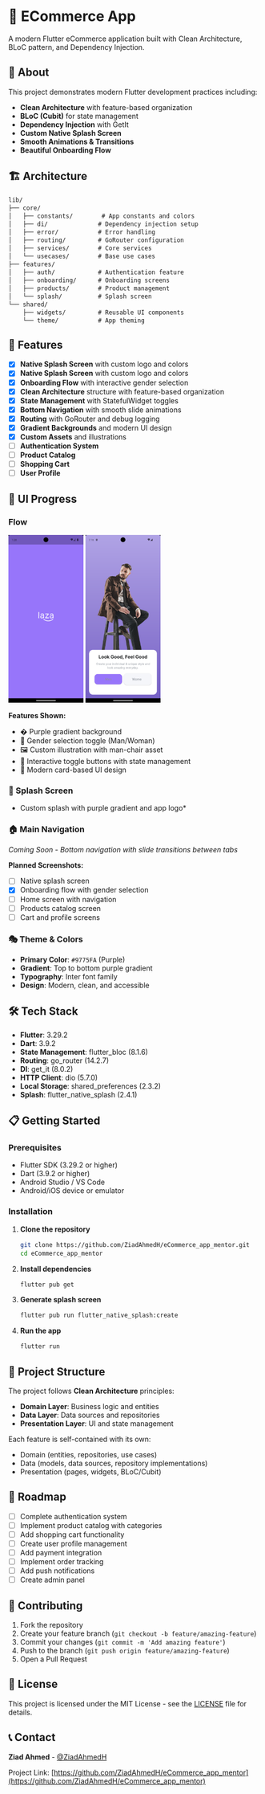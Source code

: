 # 🛒 ECommerce App

A modern Flutter eCommerce application built with Clean Architecture, BLoC pattern, and Dependency Injection.

## 📱 About

This project demonstrates modern Flutter development practices including:
- **Clean Architecture** with feature-based organization
- **BLoC (Cubit)** for state management
- **Dependency Injection** with GetIt
- **Custom Native Splash Screen**
- **Smooth Animations & Transitions**
- **Beautiful Onboarding Flow**

## 🏗️ Architecture

```
lib/
├── core/
│   ├── constants/        # App constants and colors
│   ├── di/              # Dependency injection setup
│   ├── error/           # Error handling
│   ├── routing/         # GoRouter configuration
│   ├── services/        # Core services
│   └── usecases/        # Base use cases
├── features/
│   ├── auth/            # Authentication feature
│   ├── onboarding/      # Onboarding screens
│   ├── products/        # Product management
│   └── splash/          # Splash screen
└── shared/
    ├── widgets/         # Reusable UI components
    └── theme/           # App theming
```

## 🚀 Features

- [x] **Native Splash Screen** with custom logo and colors
- [x] **Native Splash Screen** with custom logo and colors
- [x] **Onboarding Flow** with interactive gender selection
- [x] **Clean Architecture** structure with feature-based organization
- [x] **State Management** with StatefulWidget toggles
- [x] **Bottom Navigation** with smooth slide animations
- [x] **Routing** with GoRouter and debug logging
- [x] **Gradient Backgrounds** and modern UI design
- [x] **Custom Assets** and illustrations
- [ ] **Authentication System**
- [ ] **Product Catalog**
- [ ] **Shopping Cart**
- [ ] **User Profile**

## 📸 UI Progress

###  Flow
<div >
<img src="assets/screenshots/splash.png" alt="Onboarding Screen" width="150"/>

  <img src="assets/screenshots/onboard.png" alt="Onboarding Screen" width="150"/>
</div>


**Features Shown:**
- � Purple gradient background
- 👥 Gender selection toggle (Man/Woman)
- 🖼️ Custom illustration with man-chair asset
- 🔘 Interactive toggle buttons with state management
- 📱 Modern card-based UI design

### 🎨 Splash Screen
* Custom splash with purple gradient and app logo*

### 🏠 Main Navigation  
*Coming Soon - Bottom navigation with slide transitions between tabs*

**Planned Screenshots:**
- [ ] Native splash screen
- [x] Onboarding flow with gender selection
- [ ] Home screen with navigation
- [ ] Products catalog screen
- [ ] Cart and profile screens

### 🎭 Theme & Colors
- **Primary Color**: `#9775FA` (Purple)
- **Gradient**: Top to bottom purple gradient
- **Typography**: Inter font family
- **Design**: Modern, clean, and accessible

## 🛠️ Tech Stack

- **Flutter**: 3.29.2
- **Dart**: 3.9.2
- **State Management**: flutter_bloc (8.1.6)
- **Routing**: go_router (14.2.7)
- **DI**: get_it (8.0.2)
- **HTTP Client**: dio (5.7.0)
- **Local Storage**: shared_preferences (2.3.2)
- **Splash**: flutter_native_splash (2.4.1)

## 📋 Getting Started

### Prerequisites
- Flutter SDK (3.29.2 or higher)
- Dart (3.9.2 or higher)
- Android Studio / VS Code
- Android/iOS device or emulator

### Installation

1. **Clone the repository**
   ```bash
   git clone https://github.com/ZiadAhmedH/eCommerce_app_mentor.git
   cd eCommerce_app_mentor
   ```

2. **Install dependencies**
   ```bash
   flutter pub get
   ```

3. **Generate splash screen**
   ```bash
   flutter pub run flutter_native_splash:create
   ```

4. **Run the app**
   ```bash
   flutter run
   ```

## 📁 Project Structure

The project follows **Clean Architecture** principles:

- **Domain Layer**: Business logic and entities
- **Data Layer**: Data sources and repositories
- **Presentation Layer**: UI and state management

Each feature is self-contained with its own:
- Domain (entities, repositories, use cases)
- Data (models, data sources, repository implementations)
- Presentation (pages, widgets, BLoC/Cubit)

## 🎯 Roadmap

- [ ] Complete authentication system
- [ ] Implement product catalog with categories
- [ ] Add shopping cart functionality
- [ ] Create user profile management
- [ ] Add payment integration
- [ ] Implement order tracking
- [ ] Add push notifications
- [ ] Create admin panel

## 🤝 Contributing

1. Fork the repository
2. Create your feature branch (`git checkout -b feature/amazing-feature`)
3. Commit your changes (`git commit -m 'Add amazing feature'`)
4. Push to the branch (`git push origin feature/amazing-feature`)
5. Open a Pull Request

## 📄 License

This project is licensed under the MIT License - see the [LICENSE](LICENSE) file for details.

## 📞 Contact

**Ziad Ahmed** - [@ZiadAhmedH](https://github.com/ZiadAhmedH)

Project Link: [https://github.com/ZiadAhmedH/eCommerce_app_mentor](https://github.com/ZiadAhmedH/eCommerce_app_mentor)
